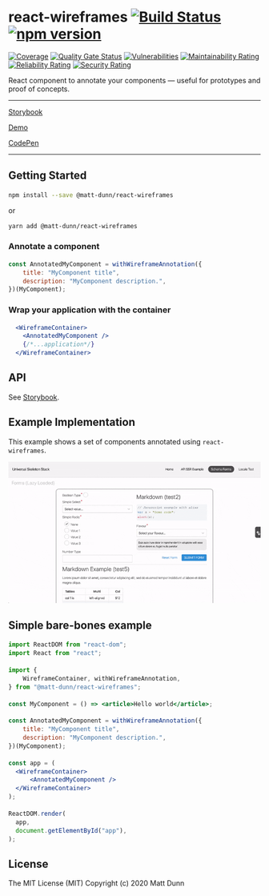 # react-wireframes [![Build Status](https://travis-ci.org/matt-dunn/react-wireframes.svg?branch=master)](https://travis-ci.org/matt-dunn/react-wireframes) [![npm version](https://badge.fury.io/js/%40matt-dunn%2Freact-wireframes.svg)](https://www.npmjs.com/package/@matt-dunn/react-wireframes)

[![Coverage](https://sonarcloud.io/api/project_badges/measure?project=matt-dunn_react-wireframes&metric=coverage)](https://sonarcloud.io/dashboard?id=matt-dunn_react-wireframes)
[![Quality Gate Status](https://sonarcloud.io/api/project_badges/measure?project=matt-dunn_react-wireframes&metric=alert_status)](https://sonarcloud.io/dashboard?id=matt-dunn_react-wireframes)
[![Vulnerabilities](https://sonarcloud.io/api/project_badges/measure?project=matt-dunn_react-wireframes&metric=vulnerabilities)](https://sonarcloud.io/dashboard?id=matt-dunn_react-wireframes)
[![Maintainability Rating](https://sonarcloud.io/api/project_badges/measure?project=matt-dunn_react-wireframes&metric=sqale_rating)](https://sonarcloud.io/dashboard?id=matt-dunn_react-wireframes)
[![Reliability Rating](https://sonarcloud.io/api/project_badges/measure?project=matt-dunn_react-wireframes&metric=reliability_rating)](https://sonarcloud.io/dashboard?id=matt-dunn_react-wireframes)
[![Security Rating](https://sonarcloud.io/api/project_badges/measure?project=matt-dunn_react-wireframes&metric=security_rating)](https://sonarcloud.io/dashboard?id=matt-dunn_react-wireframes)

React component to annotate your components — useful for prototypes and proof of concepts.

---

[Storybook](https://matt-dunn.github.io/react-wireframes/storybook/?path=/story/)

[Demo](https://matt-dunn.github.io/react-wireframes/react-wireframes/)

[CodePen](https://codepen.io/matt-j-dunn/pen/NWqZmQY?editors=0010)

---

## Getting Started

```sh
npm install --save @matt-dunn/react-wireframes
```

or

```sh
yarn add @matt-dunn/react-wireframes
```

### Annotate a component

```jsx
const AnnotatedMyComponent = withWireframeAnnotation({
    title: "MyComponent title",
    description: "MyComponent description.",
})(MyComponent);
```

### Wrap your application with the container

```jsx
  <WireframeContainer>
    <AnnotatedMyComponent />
    {/*...application*/}
  </WireframeContainer>
```

## API

See [Storybook](https://matt-dunn.github.io/react-wireframes/storybook/?path=/story/).

## Example Implementation

This example shows a set of components annotated using ```react-wireframes```. 

![](./docs/assets/react-wireframes.gif)


## Simple bare-bones example

```jsx
import ReactDOM from "react-dom";
import React from "react";

import {
    WireframeContainer, withWireframeAnnotation,
} from "@matt-dunn/react-wireframes";

const MyComponent = () => <article>Hello world</article>;

const AnnotatedMyComponent = withWireframeAnnotation({
    title: "MyComponent title",
    description: "MyComponent description.",
})(MyComponent);

const app = (
  <WireframeContainer>
      <AnnotatedMyComponent />
  </WireframeContainer>
);

ReactDOM.render(
  app,
  document.getElementById("app"),
);
```

## License

The MIT License (MIT) Copyright (c) 2020 Matt Dunn
